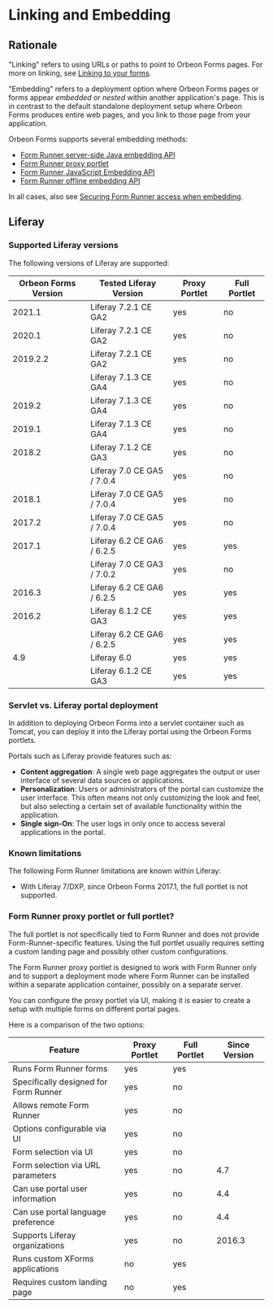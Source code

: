 # Linking and Embedding

## Rationale

"Linking" refers to using URLs or paths to point to Orbeon Forms pages. For more on linking, see [Linking to your forms](linking.md).

"Embedding" refers to a deployment option where Orbeon Forms pages or forms appear *embedded* or *nested* within another application's page. This is in contrast to the default standalone deployment setup where Orbeon Forms produces entire web pages, and you link to those page from your application.

Orbeon Forms supports several embedding methods:

- [Form Runner server-side Java embedding API](java-api.md)
- [Form Runner proxy portlet](liferay-proxy-portlet.md)
- [Form Runner JavaScript Embedding API](javascript-api.md)
- [Form Runner offline embedding API](offline-embedding-api.md)

In all cases, also see [Securing Form Runner access when embedding](securing.md).

## Liferay

### Supported Liferay versions

The following versions of Liferay are supported:

| Orbeon Forms Version |Tested Liferay Version    |Proxy Portlet|Full Portlet|
|----------------------|--------------------------|-------------|------------|
| 2021.1               |Liferay 7.2.1 CE GA2      |yes          |no          |
| 2020.1               |Liferay 7.2.1 CE GA2      |yes          |no          |
| 2019.2.2             |Liferay 7.2.1 CE GA2      |yes          |no          |
|                      |Liferay 7.1.3 CE GA4      |yes          |no          |
| 2019.2               |Liferay 7.1.3 CE GA4      |yes          |no          |
| 2019.1               |Liferay 7.1.3 CE GA4      |yes          |no          |
| 2018.2               |Liferay 7.1.2 CE GA3      |yes          |no          |
|                      |Liferay 7.0 CE GA5 / 7.0.4|yes          |no          |
| 2018.1               |Liferay 7.0 CE GA5 / 7.0.4|yes          |no          |
| 2017.2               |Liferay 7.0 CE GA5 / 7.0.4|yes          |no          |
| 2017.1               |Liferay 6.2 CE GA6 / 6.2.5|yes          |yes         |
|                      |Liferay 7.0 CE GA3 / 7.0.2|yes          |no          |
| 2016.3               |Liferay 6.2 CE GA6 / 6.2.5|yes          |yes         |
| 2016.2               |Liferay 6.1.2 CE GA3      |yes          |yes         |
|                      |Liferay 6.2 CE GA6 / 6.2.5|yes          |yes         |
| 4.9                  |Liferay 6.0               |yes          |yes         |
|                      |Liferay 6.1.2 CE GA3      |yes          |yes         |

### Servlet vs. Liferay portal deployment

In addition to deploying Orbeon Forms into a servlet container such as Tomcat, you can deploy it into the Liferay portal using the Orbeon Forms portlets.

Portals such as Liferay provide features such as:

* __Content aggregation__:  A single web page aggregates the output or user interface of several data sources or applications.
* __Personalization__: Users or administrators of the portal can customize the user interface. This often means not only customizing the look and feel, but also selecting a certain set of available functionality within the application.
* __Single sign-On__: The user logs in only once to access several applications in the portal.

### Known limitations

The following Form Runner limitations are known within Liferay:

* With Liferay 7/DXP, since Orbeon Forms 2017.1, the full portlet is not supported.

### Form Runner proxy portlet or full portlet?

The full portlet is not specifically tied to Form Runner and does not provide Form-Runner-specific features. Using the full portlet usually requires setting a custom landing page and possibly other custom configurations.
 
The Form Runner proxy portlet is designed to work with Form Runner only and to support a deployment mode where Form Runner can be installed within a separate application container, possibly on a separate server.

You can configure the proxy portlet via UI, making it is easier to create a setup with multiple forms on different portal pages.

Here is a comparison of the two options:

|Feature                               |Proxy Portlet|Full Portlet|Since Version|
|--------------------------------------|-------------|------------|-------------|
|Runs Form Runner forms                |yes          |yes         |             |
|Specifically designed for Form Runner |yes          |no          |             |
|Allows remote Form Runner             |yes          |no          |             |
|Options configurable via UI           |yes          |no          |             |
|Form selection via UI                 |yes          |no          |             |
|Form selection via URL parameters     |yes          |no          |4.7          |
|Can use portal user information       |yes          |no          |4.4          |
|Can use portal language preference    |yes          |no          |4.4          |
|Supports Liferay organizations        |yes          |no          |2016.3       |
|Runs custom XForms applications       |no           |yes         |             |
|Requires custom landing page          |no           |yes         |             |
